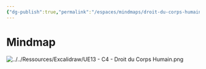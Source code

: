 ```yaml
---
{"dg-publish":true,"permalink":"/espaces/mindmaps/droit-du-corps-humain/","tags":["mindmaps"],"noteIcon":"2"}
---
```




# Mindmap
![../../Ressources/Excalidraw/UE13 - C4 - Droit du Corps Humain.png](/img/user/Ressources/Excalidraw/UE13%20-%20C4%20-%20Droit%20du%20Corps%20Humain.png)